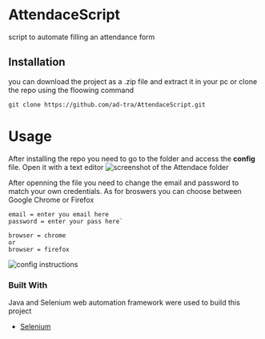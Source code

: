 
# AttendaceScript



script to automate filling an attendance form 


## Installation
you can download the project as a .zip file and extract it in your pc or clone the repo using the floowing command
```
git clone https://github.com/ad-tra/AttendaceScript.git
```





<!-- USAGE EXAMPLES -->
# Usage
After installing the repo you need to go to the folder and access the **config** file. Open it with a text editor
![screenshot of the Attendace folder](https://i.imgur.com/mXPUVX2.jpg)

 After openning the file you need to change the email and password to match your own credentials.
As for broswers you can choose between Google Chrome or Firefox
```
email = enter you email here
password = enter your pass here`
```

```
browser = chrome
or
browser = firefox
```
![config instructions](https://i.imgur.com/ckydL94.jpg)
### Built With
Java and Selenium web automation framework were used to build this project
* [Selenium](https://www.selenium.dev)

